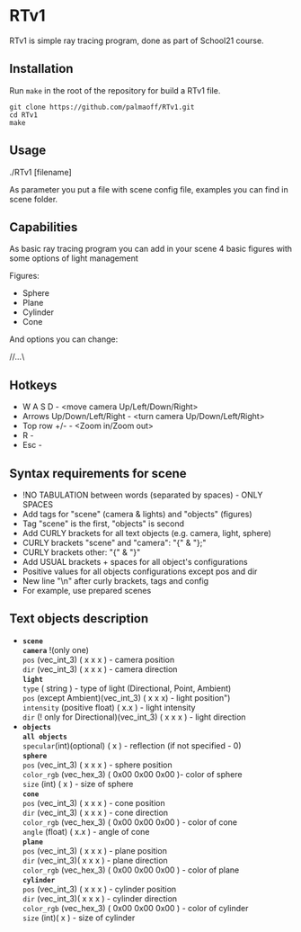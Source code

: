 # RTv1

RTv1 is simple ray tracing program, done as part of School21 course.

## Installation

Run `make` in the root of the repository for build a RTv1 file.

```
git clone https://github.com/palmaoff/RTv1.git
cd RTv1
make
```

## Usage

./RTv1 [filename] 

As parameter you put a file with scene config file, examples you can find in scene folder.

## Capabilities

As basic ray tracing program you can add in your scene 4 basic figures with some options of light management

Figures:

- Sphere
- Plane
- Cylinder
- Cone 

And options you can change:

//...\

## Hotkeys
- W A S D - <move camera Up/Left/Down/Right>
- Arrows Up/Down/Left/Right - <turn camera Up/Down/Left/Right>
- Top row +/- - <Zoom in/Zoom out>
- R - <redraw scene>
- Esc - <exit>

## Syntax requirements for scene
- !NO TABULATION between words (separated by spaces) - ONLY SPACES
- Add tags for \"scene\" (camera & lights) and \"objects\" (figures)
- Tag "scene" is the first, "objects" is second
- Add CURLY brackets for all text objects (e.g. camera, light, sphere)
- CURLY brackets \"scene\" and \"camera\": \"{\" & \"};\"
- CURLY brackets other: \"{\" & \"}\"
- Add USUAL brackets + spaces for all object's configurations
- Positive values for all objects configurations except pos and dir
- New line \"\\n\" after curly brackets, tags and config
- For example, use prepared scenes

## Text objects description
- **`scene`** \
  **`camera`** !(only one)\
 `pos` (vec_int_3) ( x x x ) - camera position\
 `dir` (vec_int_3) ( x x x ) - camera direction\
  **`light`**\
 `type` ( string ) - type of light (Directional, Point, Ambient)\
 `pos` (except Ambient)(vec_int_3) ( x x x) - light position")\
 `intensity` (positive float) ( x.x ) - light intensity\
 `dir` (! only for Directional)(vec_int_3) ( x x x ) - light direction
- **`objects`**\
  **`all objects`**\
 `specular`(int)(optional) ( x ) - reflection (if not specified - 0)\
  **`sphere`**\
 `pos` (vec_int_3) ( x x x ) - sphere position\
 `color_rgb` (vec_hex_3) ( 0x00 0x00 0x00 )- color of sphere\
 `size` (int) ( x ) - size of sphere\
  **`cone`**\
 `pos` (vec_int_3) ( x x x ) - cone position\
 `dir` (vec_int_3) ( x x x ) - cone direction\
 `color_rgb` (vec_hex_3) ( 0x00 0x00 0x00 ) - color of cone\
 `angle` (float) ( x.x ) - angle of cone\
  **`plane`**\
 `pos` (vec_int_3) ( x x x ) - plane position\
 `dir` (vec_int_3)( x x x ) - plane direction\
 `color_rgb` (vec_hex_3) ( 0x00 0x00 0x00 ) - color of plane\
  **`cylinder`**\
 `pos` (vec_int_3) ( x x x ) - cylinder position\
 `dir` (vec_int_3)( x x x ) - cylinder direction\
 `color_rgb` (vec_hex_3) ( 0x00 0x00 0x00 ) - color of cylinder\
 `size` (int)( x ) - size of cylinder
